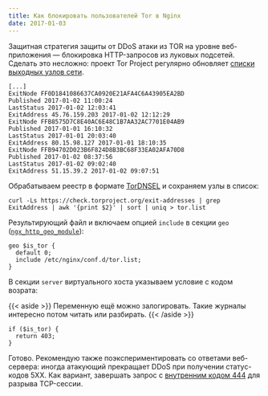 ```yaml
---
title: Как блокировать пользователей Tor в Nginx
date: 2017-01-03
---
```


Защитная стратегия защиты от DDoS атаки из TOR на уровне веб-приложения — блокировка HTTP-запросов из луковых подсетей. Сделать это несложно: проект Tor Project регулярно обновляет [списки выходных узлов сети](https://check.torproject.org/exit-addresses).

``` text
[...]
ExitNode FF0D1841086637CA0920E21AFA4C6A43905EA2BD
Published 2017-01-02 11:00:24
LastStatus 2017-01-02 12:03:41
ExitAddress 45.76.159.203 2017-01-02 12:12:29
ExitNode FFB8575D7C8E40AC6E48C1B7AA32AC7701E04AB9
Published 2017-01-01 16:10:32
LastStatus 2017-01-01 20:03:40
ExitAddress 80.15.98.127 2017-01-01 18:10:35
ExitNode FFB94702D023B6F824D8B3BC68F33EA02AFA70D8
Published 2017-01-02 08:37:56
LastStatus 2017-01-02 09:02:40
ExitAddress 51.15.39.2 2017-01-02 09:07:51
```

Обрабатываем реестр в формате [TorDNSEL](https://www.torproject.org/projects/tordnsel.html.en) и сохраняем узлы в список:

``` shell
curl -Ls https://check.torproject.org/exit-addresses | grep ExitAddress | awk '{print $2}' | sort | uniq > tor.list
```

Результирующий файл и включаем опцией `include` в секции `geo` ([`ngx_http_geo_module`](http://nginx.org/ru/docs/http/ngx_http_geo_module.html)):

``` nginx
geo $is_tor {
  default 0;
  include /etc/nginx/conf.d/tor.list;
}
```

В секции `server` виртуального хоста указываем условие с кодом возрата:

{{< aside >}}
Переменную ещё можно залогировать. Такие журналы интересно потом читать или разбирать.
{{< /aside >}}

``` nginx
if ($is_tor) {
  return 403;
}
```

Готово. Рекомендую также поэкспериментировать со ответами веб-сервера: иногда атакующий прекращает DDoS при получении статус-кодов 5XX. Как вариант, завершать запрос с [внутренним кодом 444](http://nginx.org/ru/docs/http/request_processing.html#how_to_prevent_undefined_server_names) для разрыва TCP-сессии.
